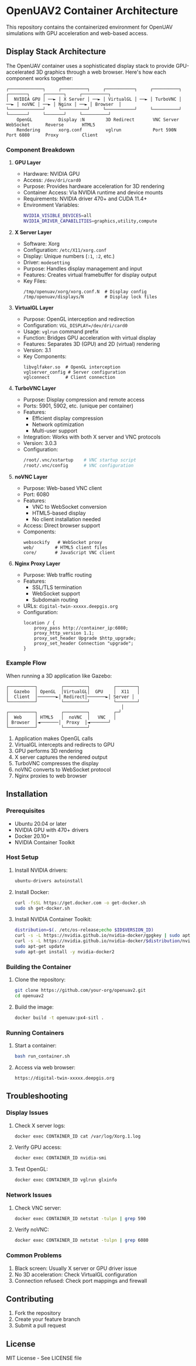 # OpenUAV2 Container Architecture

This repository contains the containerized environment for OpenUAV simulations with GPU acceleration and web-based access.

## Display Stack Architecture

The OpenUAV container uses a sophisticated display stack to provide GPU-accelerated 3D graphics through a web browser. Here's how each component works together:

```
┌─────────────┐     ┌──────────┐     ┌───────────┐     ┌──────────┐     ┌───────┐     ┌───────┐     ┌──────────┐
│  NVIDIA GPU │ ──► │ X Server │ ──► │ VirtualGL │ ──► │ TurboVNC │ ──► │ noVNC │ ──► │ Nginx │ ──► │ Browser  │
└─────────────┘     └──────────┘     └───────────┘     └──────────┘     └───────┘     └───────┘     └──────────┘
    OpenGL          Display :N        3D Redirect       VNC Server        WebSocket      Reverse       HTML5
    Rendering       xorg.conf         vglrun            Port 590N         Port 6080      Proxy         Client
```

### Component Breakdown

1. **GPU Layer**
   - Hardware: NVIDIA GPU
   - Access: `/dev/dri/card0`
   - Purpose: Provides hardware acceleration for 3D rendering
   - Container Access: Via NVIDIA runtime and device mounts
   - Requirements: NVIDIA driver 470+ and CUDA 11.4+
   - Environment Variables:
     ```bash
     NVIDIA_VISIBLE_DEVICES=all
     NVIDIA_DRIVER_CAPABILITIES=graphics,utility,compute
     ```

2. **X Server Layer**
   - Software: Xorg
   - Configuration: `/etc/X11/xorg.conf`
   - Display: Unique numbers (`:1`, `:2`, etc.)
   - Driver: `modesetting`
   - Purpose: Handles display management and input
   - Features: Creates virtual framebuffer for display output
   - Key Files:
     ```
     /tmp/openuav/xorg/xorg.conf.N  # Display config
     /tmp/openuav/displays/N        # Display lock files
     ```

3. **VirtualGL Layer**
   - Purpose: OpenGL interception and redirection
   - Configuration: `VGL_DISPLAY=/dev/dri/card0`
   - Usage: `vglrun` command prefix
   - Function: Bridges GPU acceleration with virtual display
   - Features: Separates 3D (GPU) and 2D (virtual) rendering
   - Version: 3.1
   - Key Components:
     ```
     libvglfaker.so  # OpenGL interception
     vglserver_config # Server configuration
     vglconnect      # Client connection
     ```

4. **TurboVNC Layer**
   - Purpose: Display compression and remote access
   - Ports: 5901, 5902, etc. (unique per container)
   - Features:
     - Efficient display compression
     - Network optimization
     - Multi-user support
   - Integration: Works with both X server and VNC protocols
   - Version: 3.0.3
   - Configuration:
     ```bash
     /root/.vnc/xstartup    # VNC startup script
     /root/.vnc/config      # VNC configuration
     ```

5. **noVNC Layer**
   - Purpose: Web-based VNC client
   - Port: 6080
   - Features:
     - VNC to WebSocket conversion
     - HTML5-based display
     - No client installation needed
   - Access: Direct browser support
   - Components:
     ```
     websockify   # WebSocket proxy
     web/        # HTML5 client files
     core/       # JavaScript VNC client
     ```

6. **Nginx Proxy Layer**
   - Purpose: Web traffic routing
   - Features:
     - SSL/TLS termination
     - WebSocket support
     - Subdomain routing
   - URLs: `digital-twin-xxxxx.deepgis.org`
   - Configuration:
     ```nginx
     location / {
         proxy_pass http://container_ip:6080;
         proxy_http_version 1.1;
         proxy_set_header Upgrade $http_upgrade;
         proxy_set_header Connection "upgrade";
     }
     ```

### Example Flow

When running a 3D application like Gazebo:
```
┌──────────┐         ┌─────────┐         ┌────────┐
│  Gazebo  │ OpenGL  │VirtualGL│  GPU    │  X11   │
│  Client  │───────►│ Redirect│───────►│ Server │
└──────────┘         └─────────┘         └────────┘
                                            │
┌──────────┐         ┌─────────┐         ┌─┘
│  Web     │ HTML5   │  noVNC  │   VNC   │
│ Browser  │◄───────│  Proxy  │◄───────┘
└──────────┘         └─────────┘
```

1. Application makes OpenGL calls
2. VirtualGL intercepts and redirects to GPU
3. GPU performs 3D rendering
4. X server captures the rendered output
5. TurboVNC compresses the display
6. noVNC converts to WebSocket protocol
7. Nginx proxies to web browser

## Installation

### Prerequisites
- Ubuntu 20.04 or later
- NVIDIA GPU with 470+ drivers
- Docker 20.10+
- NVIDIA Container Toolkit

### Host Setup
1. Install NVIDIA drivers:
   ```bash
   ubuntu-drivers autoinstall
   ```

2. Install Docker:
   ```bash
   curl -fsSL https://get.docker.com -o get-docker.sh
   sudo sh get-docker.sh
   ```

3. Install NVIDIA Container Toolkit:
   ```bash
   distribution=$(. /etc/os-release;echo $ID$VERSION_ID)
   curl -s -L https://nvidia.github.io/nvidia-docker/gpgkey | sudo apt-key add -
   curl -s -L https://nvidia.github.io/nvidia-docker/$distribution/nvidia-docker.list | sudo tee /etc/apt/sources.list.d/nvidia-docker.list
   sudo apt-get update
   sudo apt-get install -y nvidia-docker2
   ```

### Building the Container
1. Clone the repository:
   ```bash
   git clone https://github.com/your-org/openuav2.git
   cd openuav2
   ```

2. Build the image:
   ```bash
   docker build -t openuav:px4-sitl .
   ```

### Running Containers
1. Start a container:
   ```bash
   bash run_container.sh
   ```

2. Access via web browser:
   ```
   https://digital-twin-xxxxx.deepgis.org
   ```

## Troubleshooting

### Display Issues
1. Check X server logs:
   ```bash
   docker exec CONTAINER_ID cat /var/log/Xorg.1.log
   ```

2. Verify GPU access:
   ```bash
   docker exec CONTAINER_ID nvidia-smi
   ```

3. Test OpenGL:
   ```bash
   docker exec CONTAINER_ID vglrun glxinfo
   ```

### Network Issues
1. Check VNC server:
   ```bash
   docker exec CONTAINER_ID netstat -tulpn | grep 590
   ```

2. Verify noVNC:
   ```bash
   docker exec CONTAINER_ID netstat -tulpn | grep 6080
   ```

### Common Problems
1. Black screen: Usually X server or GPU driver issue
2. No 3D acceleration: Check VirtualGL configuration
3. Connection refused: Check port mappings and firewall

## Contributing
1. Fork the repository
2. Create your feature branch
3. Submit a pull request

## License
MIT License - See LICENSE file 
